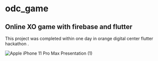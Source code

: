 # odc_game


## Online XO game with firebase and flutter  

This project was completed within one day in orange digital center flutter hackathon .


![Apple iPhone 11 Pro Max Presentation (1)](https://user-images.githubusercontent.com/86667626/170880601-53beddd3-5234-47e0-b871-92ed1558cfac.png)

